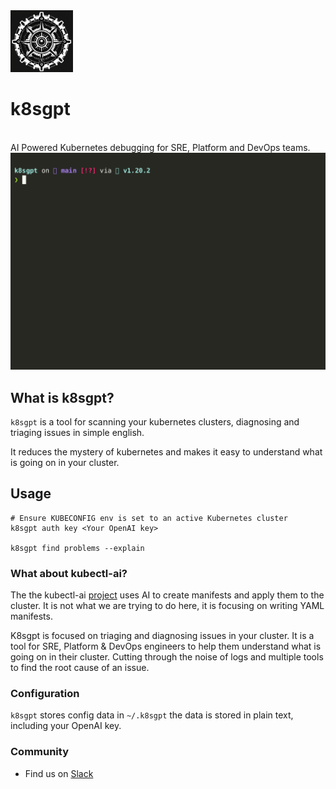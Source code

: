 <img src="images/logo.png" width="100px;" />

# k8sgpt

<br />
AI Powered Kubernetes debugging for SRE, Platform and DevOps teams.
<br />

<img src="images/demo.gif" width=650px; />

## What is k8sgpt?

`k8sgpt` is a tool for scanning your kubernetes clusters, diagnosing and triaging issues in simple english.

It reduces the mystery of kubernetes and makes it easy to understand what is going on in your cluster.

## Usage

```
# Ensure KUBECONFIG env is set to an active Kubernetes cluster
k8sgpt auth key <Your OpenAI key>

k8sgpt find problems --explain

```

### What about kubectl-ai?

The the kubectl-ai [project](https://github.com/sozercan/kubectl-ai) uses AI to create manifests and apply them to the cluster. It is not what we are trying to do here, it is focusing on writing YAML manifests.

K8sgpt is focused on triaging and diagnosing issues in your cluster. It is a tool for SRE, Platform & DevOps engineers to help them understand what is going on in their cluster. Cutting through the noise of logs and multiple tools to find the root cause of an issue.


### Configuration 

`k8sgpt` stores config data in `~/.k8sgpt` the data is stored in plain text, including your OpenAI key.

### Community
* Find us on [Slack](https://cloud-native.slack.com/channels/k8sgpt-ai)
